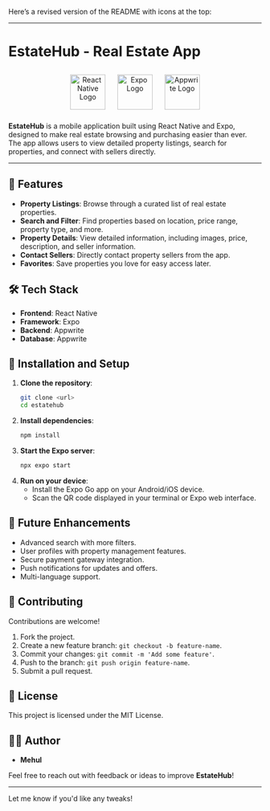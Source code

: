 Here’s a revised version of the README with icons at the top:  

---

# EstateHub - Real Estate App  

<p align="center">
  <img src="https://reactnative.dev/img/header_logo.svg" alt="React Native Logo" width="70" height="70" style="margin: 10px;"/>
  <img src="https://avatars.githubusercontent.com/u/12504344?s=200&v=4" alt="Expo Logo" width="70" height="70" style="margin: 10px;"/>
  <img src="https://appwrite.io/images-ee/press/logo-pink.svg" alt="Appwrite Logo" width="70" height="70" style="margin: 10px;"/>
</p>

**EstateHub** is a mobile application built using React Native and Expo, designed to make real estate browsing and purchasing easier than ever. The app allows users to view detailed property listings, search for properties, and connect with sellers directly.  

---

## 🚀 Features  
- **Property Listings**: Browse through a curated list of real estate properties.  
- **Search and Filter**: Find properties based on location, price range, property type, and more.  
- **Property Details**: View detailed information, including images, price, description, and seller information.  
- **Contact Sellers**: Directly contact property sellers from the app.  
- **Favorites**: Save properties you love for easy access later.  

## 🛠️ Tech Stack  
- **Frontend**: React Native  
- **Framework**: Expo  
- **Backend**: Appwrite   
- **Database**: Appwrite  

## 🔧 Installation and Setup  
1. **Clone the repository**:  
   ```bash  
   git clone <url>
   cd estatehub  
   ```  
2. **Install dependencies**:  
   ```bash  
   npm install  
   ```  
3. **Start the Expo server**:  
   ```bash  
   npx expo start  
   ```  
4. **Run on your device**:  
   - Install the Expo Go app on your Android/iOS device.  
   - Scan the QR code displayed in your terminal or Expo web interface.  


## 🌟 Future Enhancements  
- Advanced search with more filters.  
- User profiles with property management features.  
- Secure payment gateway integration.  
- Push notifications for updates and offers.  
- Multi-language support.  

## 🤝 Contributing  
Contributions are welcome!  
1. Fork the project.  
2. Create a new feature branch: `git checkout -b feature-name`.  
3. Commit your changes: `git commit -m 'Add some feature'`.  
4. Push to the branch: `git push origin feature-name`.  
5. Submit a pull request.  

## 📄 License  
This project is licensed under the MIT License.  

## 👨‍💻 Author  
- **Mehul**  

Feel free to reach out with feedback or ideas to improve **EstateHub**!  

---  

Let me know if you'd like any tweaks!
